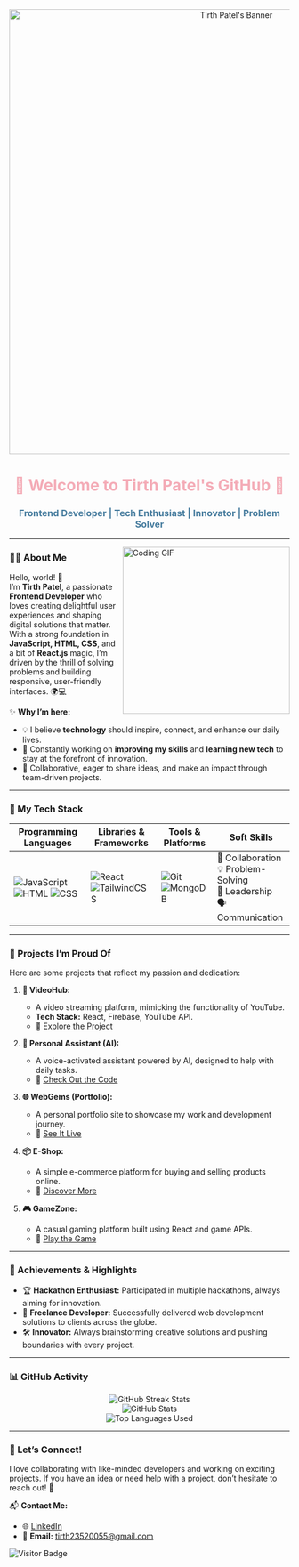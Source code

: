 <div align="center">
  <img src="https://yourimageurl.com/banner.jpg" alt="Tirth Patel's Banner" width="800"/>
</div>

<h1 align="center" style="color:#f4acb7;">🚀 Welcome to Tirth Patel's GitHub 🌟</h1>
<h3 align="center" style="color:#457b9d;">Frontend Developer | Tech Enthusiast | Innovator | Problem Solver</h3>

---

<img align="right" src="https://cdn.dribbble.com/users/1190341/screenshots/4018891/media/3073709e6c7e99f7db7f87e0fa1fe6b3.gif" width="300" alt="Coding GIF" />

### 👨‍💻 About Me

Hello, world! 👋  
I’m **Tirth Patel**, a passionate **Frontend Developer** who loves creating delightful user experiences and shaping digital solutions that matter. With a strong foundation in **JavaScript, HTML, CSS**, and a bit of **React.js** magic, I’m driven by the thrill of solving problems and building responsive, user-friendly interfaces. 🌍💻  

✨ **Why I’m here:**  
- 💡 I believe **technology** should inspire, connect, and enhance our daily lives.  
- 🎯 Constantly working on **improving my skills** and **learning new tech** to stay at the forefront of innovation.  
- 🌟 Collaborative, eager to share ideas, and make an impact through team-driven projects.  

---

### 🎨 My Tech Stack

<div align="center">

| **Programming Languages** | **Libraries & Frameworks** | **Tools & Platforms** | **Soft Skills** |
|----------------------------|----------------------------|------------------------|------------------|
| ![JavaScript](https://img.shields.io/badge/-JavaScript-f4acb7?style=for-the-badge&logo=javascript&logoColor=white) ![HTML](https://img.shields.io/badge/-HTML5-f4acb7?style=for-the-badge&logo=html5&logoColor=white) ![CSS](https://img.shields.io/badge/-CSS3-457b9d?style=for-the-badge&logo=css3&logoColor=white) | ![React](https://img.shields.io/badge/-React-f4acb7?style=for-the-badge&logo=react&logoColor=white) ![TailwindCSS](https://img.shields.io/badge/-TailwindCSS-457b9d?style=for-the-badge&logo=tailwindcss&logoColor=white) | ![Git](https://img.shields.io/badge/-Git-f4acb7?style=for-the-badge&logo=git&logoColor=white) ![MongoDB](https://img.shields.io/badge/-MongoDB-457b9d?style=for-the-badge&logo=mongodb&logoColor=white) | 🤝 Collaboration <br> 💡 Problem-Solving <br> 🎯 Leadership <br> 🗣️ Communication |

</div>

---

### 🚀 Projects I’m Proud Of

Here are some projects that reflect my passion and dedication:

1. **🎥 VideoHub:**  
   - A video streaming platform, mimicking the functionality of YouTube.  
   - **Tech Stack:** React, Firebase, YouTube API.  
   - 🌟 [Explore the Project](https://github.com/tirth830/VideoHub)

2. **🤖 Personal Assistant (AI):**  
   - A voice-activated assistant powered by AI, designed to help with daily tasks.  
   - 🌟 [Check Out the Code](https://github.com/tirth830/Personal-Assistant)

3. **🌐 WebGems (Portfolio):**  
   - A personal portfolio site to showcase my work and development journey.  
   - 🌟 [See It Live](https://github.com/tirth830/WebGems)

4. **📦 E-Shop:**  
   - A simple e-commerce platform for buying and selling products online.  
   - 🌟 [Discover More](https://github.com/tirth830/E-Shop)

5. **🎮 GameZone:**  
   - A casual gaming platform built using React and game APIs.  
   - 🌟 [Play the Game](https://github.com/tirth830/GameZone)

---

### 🌟 Achievements & Highlights

- 🏆 **Hackathon Enthusiast:** Participated in multiple hackathons, always aiming for innovation.  
- 🚀 **Freelance Developer:** Successfully delivered web development solutions to clients across the globe.  
- 🛠️ **Innovator:** Always brainstorming creative solutions and pushing boundaries with every project.

---

### 📊 GitHub Activity

<div align="center">
  <img src="https://github-readme-streak-stats.herokuapp.com/?user=tirth830&theme=tokyonight&hide_border=true" alt="GitHub Streak Stats" />
  <br>
  <img src="https://github-readme-stats.vercel.app/api?username=tirth830&show_icons=true&count_private=true&theme=tokyonight&hide_border=true" alt="GitHub Stats" />
  <br>
  <img src="https://github-readme-stats.vercel.app/api/top-langs/?username=tirth830&layout=compact&theme=tokyonight&hide_border=true" alt="Top Languages Used" />
</div>

---

### 💬 Let’s Connect!

I love collaborating with like-minded developers and working on exciting projects. If you have an idea or need help with a project, don’t hesitate to reach out! 🌟

📬 **Contact Me:**  
- 🌐 [LinkedIn](https://www.linkedin.com/in/patel-tirth-26310b273/)  
- 📧 **Email:** tirth23520055@gmail.com  

![Visitor Badge](https://komarev.com/ghpvc/?username=tirth830&color=f4acb7)


